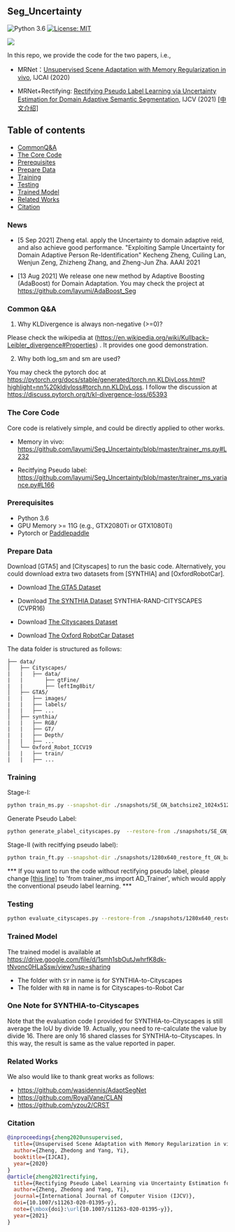 ## Seg_Uncertainty
![Python 3.6](https://img.shields.io/badge/python-3.6-green.svg)
[![License: MIT](https://img.shields.io/badge/License-MIT-green.svg)](https://opensource.org/licenses/MIT)

![](https://github.com/layumi/Seg_Uncertainty/blob/master/Visual.jpg)

In this repo, we provide the code for the two papers, i.e., 

- MRNet：[Unsupervised Scene Adaptation with Memory Regularization in vivo](https://arxiv.org/pdf/1912.11164.pdf), IJCAI (2020)

- MRNet+Rectifying: [Rectifying Pseudo Label Learning via Uncertainty Estimation for Domain Adaptive Semantic Segmentation](https://arxiv.org/pdf/2003.03773.pdf), IJCV (2021) [[中文介绍]](https://zhuanlan.zhihu.com/p/130220572)

## Table of contents
* [CommonQ&A](#common-qa)
* [The Core Code](#the-core-code)
* [Prerequisites](#prerequisites)
* [Prepare Data](#prepare-data)
* [Training](#training)
* [Testing](#testing)
* [Trained Model](#trained-model)
* [Related Works](#related-works)
* [Citation](#citation)

### News
- [5 Sep 2021] Zheng etal. apply the Uncertainty to domain adaptive reid, and also achieve good performance. "Exploiting Sample Uncertainty for Domain Adaptive Person Re-Identification" Kecheng Zheng, Cuiling Lan, Wenjun Zeng, Zhizheng Zhang, and Zheng-Jun Zha. AAAI 2021

- [13 Aug 2021] We release one new method by Adaptive Boosting (AdaBoost) for Domain Adaptation. You may check the project at https://github.com/layumi/AdaBoost_Seg

### Common Q&A 
1. Why KLDivergence is always non-negative (>=0)?

Please check the wikipedia at (https://en.wikipedia.org/wiki/Kullback–Leibler_divergence#Properties) . It provides one good demonstration. 

2. Why both log_sm and sm are used?

You may check the pytorch doc at https://pytorch.org/docs/stable/generated/torch.nn.KLDivLoss.html?highlight=nn%20kldivloss#torch.nn.KLDivLoss. 
I follow the discussion at https://discuss.pytorch.org/t/kl-divergence-loss/65393

 ### The Core Code
 Core code is relatively simple, and could be directly applied to other works. 
 - Memory in vivo:  https://github.com/layumi/Seg_Uncertainty/blob/master/trainer_ms.py#L232

 - Recitfying Pseudo label:  https://github.com/layumi/Seg_Uncertainty/blob/master/trainer_ms_variance.py#L166
 
### Prerequisites
- Python 3.6
- GPU Memory >= 11G (e.g., GTX2080Ti or GTX1080Ti)
- Pytorch or [Paddlepaddle](https://www.paddlepaddle.org.cn/)


### Prepare Data
Download [GTA5] and [Cityscapes] to run the basic code.
Alternatively, you could download extra two datasets from [SYNTHIA] and [OxfordRobotCar].

- Download [The GTA5 Dataset]( https://download.visinf.tu-darmstadt.de/data/from_games/ )

- Download [The SYNTHIA Dataset]( http://synthia-dataset.net/download/808/)  SYNTHIA-RAND-CITYSCAPES (CVPR16)

- Download [The Cityscapes Dataset]( https://www.cityscapes-dataset.com/ )

- Download [The Oxford RobotCar Dataset]( http://www.nec-labs.com/~mas/adapt-seg/adapt-seg.html )

 The data folder is structured as follows:
 ```
 ├── data/
 │   ├── Cityscapes/  
 |   |   ├── data/
 |   |       ├── gtFine/
 |   |       ├── leftImg8bit/
 │   ├── GTA5/
 |   |   ├── images/
 |   |   ├── labels/
 |   |   ├── ...
 │   ├── synthia/ 
 |   |   ├── RGB/
 |   |   ├── GT/
 |   |   ├── Depth/
 |   |   ├── ...
 │   └── Oxford_Robot_ICCV19
 |   |   ├── train/
 |   |   ├── ...
 ```

 ### Training 
 Stage-I:
 ```bash
 python train_ms.py --snapshot-dir ./snapshots/SE_GN_batchsize2_1024x512_pp_ms_me0_classbalance7_kl0.1_lr2_drop0.1_seg0.5  --drop 0.1 --warm-up 5000 --batch-size 2 --learning-rate 2e-4 --crop-size 1024,512 --lambda-seg 0.5  --lambda-adv-target1 0.0002 --lambda-adv-target2 0.001   --lambda-me-target 0  --lambda-kl-target 0.1  --norm-style gn  --class-balance  --only-hard-label 80  --max-value 7  --gpu-ids 0,1  --often-balance  --use-se  
 ```

 Generate Pseudo Label:
 ```bash
 python generate_plabel_cityscapes.py  --restore-from ./snapshots/SE_GN_batchsize2_1024x512_pp_ms_me0_classbalance7_kl0.1_lr2_drop0.1_seg0.5/GTA5_25000.pth
 ```

 Stage-II (with recitfying pseudo label):
 ```bash
 python train_ft.py --snapshot-dir ./snapshots/1280x640_restore_ft_GN_batchsize9_512x256_pp_ms_me0_classbalance7_kl0_lr1_drop0.2_seg0.5_BN_80_255_0.8_Noaug --restore-from ./snapshots/SE_GN_batchsize2_1024x512_pp_ms_me0_classbalance7_kl0.1_lr2_drop0.1_seg0.5/GTA5_25000.pth --drop 0.2 --warm-up 5000 --batch-size 9 --learning-rate 1e-4 --crop-size 512,256 --lambda-seg 0.5 --lambda-adv-target1 0 --lambda-adv-target2 0 --lambda-me-target 0 --lambda-kl-target 0 --norm-style gn --class-balance --only-hard-label 80 --max-value 7 --gpu-ids 0,1,2 --often-balance  --use-se  --input-size 1280,640  --train_bn  --autoaug False
 ```
 *** If you want to run the code without rectifying pseudo label, please change [[this line]](https://github.com/layumi/Seg_Uncertainty/blob/master/train_ft.py#L20) to 'from trainer_ms import AD_Trainer', which would apply the conventional pseudo label learning. ***

 ### Testing
 ```bash
 python evaluate_cityscapes.py --restore-from ./snapshots/1280x640_restore_ft_GN_batchsize9_512x256_pp_ms_me0_classbalance7_kl0_lr1_drop0.2_seg0.5_BN_80_255_0.8_Noaug/GTA5_25000.pth
 ```

 ### Trained Model
 The trained model is available at https://drive.google.com/file/d/1smh1sbOutJwhrfK8dk-tNvonc0HLaSsw/view?usp=sharing

 - The folder with `SY` in name is for SYNTHIA-to-Cityscapes
 - The folder with `RB` in name is for Cityscapes-to-Robot Car

 ### One Note for SYNTHIA-to-Cityscapes
 Note that the evaluation code I provided for SYNTHIA-to-Cityscapes is still average the IoU by divide 19.
 Actually, you need to re-calculate the value by divide 16. There are only 16 shared classes for SYNTHIA-to-Cityscapes. 
 In this way, the result is same as the value reported in paper.

 ### Related Works
 We also would like to thank great works as follows:
 - https://github.com/wasidennis/AdaptSegNet
 - https://github.com/RoyalVane/CLAN
 - https://github.com/yzou2/CRST

 ### Citation
 ```bibtex
 @inproceedings{zheng2020unsupervised,
   title={Unsupervised Scene Adaptation with Memory Regularization in vivo},
   author={Zheng, Zhedong and Yang, Yi},
   booktitle={IJCAI},
   year={2020}
 }
 @article{zheng2021rectifying,
   title={Rectifying Pseudo Label Learning via Uncertainty Estimation for Domain Adaptive Semantic Segmentation },
   author={Zheng, Zhedong and Yang, Yi},
   journal={International Journal of Computer Vision (IJCV)},
   doi={10.1007/s11263-020-01395-y},
   note={\mbox{doi}:\url{10.1007/s11263-020-01395-y}},
   year={2021}
 }
 ```
